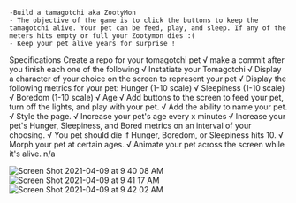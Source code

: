 <!-- Project Zero Objectives -->
    -Build a tamagotchi aka ZootyMon 
    - The objective of the game is to click the buttons to keep the tamagotchi alive. Your pet can be feed, play, and sleep. If any of the meters hits empty or full your Zootymon dies :(
    - Keep your pet alive years for surprise ! 

<!-- User Stories/Game Logic -->
   
<!-- User Action: User can click on a feed button, when clicked the feed bar increases and decreases at a set time  -->

<!-- User Action: User can click on Play button, when clicked the Playtime bar and it will also increase and decrease  -->

<!-- User Action: User clicks Naptime button, when clicked the bar will increase and decrease  -->

<!-- User Action: If any of the bars reach empty or they are filled the game is over and you lose  -->

<!-- User Action: Your Zootymons Age will increase after you feed you Zootymon for a period of time -->

<!--User: if your pets age reaches 101, you win!   -->

<!-- User: if your Zootymon disappears gameover -->

Specifications
Create a repo for your tomagotchi pet √
make a commit after you finish each one of the following √
Instatiate your Tomagotchi √
Display a character of your choice on the screen to represent your pet √
Display the following metrics for your pet: 
Hunger (1-10 scale) √
Sleepiness (1-10 scale) √
Boredom (1-10 scale) √
Age √
Add buttons to the screen to feed your pet, turn off the lights, and play with your pet. √
Add the ability to name your pet. √
Style the page. √
Increase your pet's age every x minutes √
Increase your pet's Hunger, Sleepiness, and Bored metrics on an interval of your choosing. √
You pet should die if Hunger, Boredom, or Sleepiness hits 10. √
Morph your pet at certain ages. √
Animate your pet across the screen while it's alive. n/a 

![Screen Shot 2021-04-09 at 9 40 08 AM](https://media.git.generalassemb.ly/user/35030/files/97805680-9917-11eb-8814-447695e52add)
![Screen Shot 2021-04-09 at 9 41 17 AM](https://media.git.generalassemb.ly/user/35030/files/c5fe3180-9917-11eb-8e65-380f2d4b7bf4)
![Screen Shot 2021-04-09 at 9 42 02 AM](https://media.git.generalassemb.ly/user/35030/files/de6e4c00-9917-11eb-8b1c-5ce9ab63ffa6)